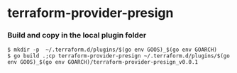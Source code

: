 # terraform-provider-presign

### Build and copy in the local plugin folder

```shell
$ mkdir -p  ~/.terraform.d/plugins/$(go env GOOS)_$(go env GOARCH)
$ go build .;cp terraform-provider-presign ~/.terraform.d/plugins/$(go env GOOS)_$(go env GOARCH)/terraform-provider-presign_v0.0.1
```
